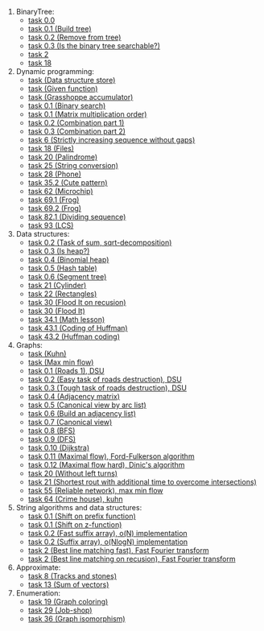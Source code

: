 1. BinaryTree:
   * [task 0.0](./BinaryTree/task%200.0/ "task 0.0") 
   * [task 0.1 (Build tree)](./BinaryTree/task%200.1/ "task 0.1 (Build tree)")
   * [task 0.2 (Remove from tree)](./BinaryTree/task%200.2%20(Remove%20from%20tree)/ "task 0.2 (Remove from tree)")
   * [task 0.3 (Is the binary tree searchable?)](./BinaryTree/task%200.3%20(is%20the%20binary%20tree%20searchable?)/ "task 0.3 (Is the binary tree searchable?)")
   * [task 2](./BinaryTree/task%202/ "task 2")
   * [task 18](./BinaryTree/task_18/ "task 18")
2. Dynamic programming:
   * [task (Data structure store)](./Dynamic%20programming/task%20(data%20structure%20store)/ "task (Data structure store)")
   * [task (Given function)](./Dynamic%20programming/task%20(given%20a%20function)/ "task (Given function)")
   * [task (Grasshoppe accumulator)](./Dynamic%20programming/task%20(grasshoppe%20accumulator)/ "task (Grasshope accumulator)")
   * [task 0.1 (Binary search)](./Dynamic%20programming/task%200.1%20(binary%20search)/ "task 0.1 (Binary search)")
   * [task 0.1 (Matrix multiplication order)](./Dynamic%20programming/task%200.1%20(matrix%20multiplication%20order)/ "task 0.1 (Matrix multiplication order)")
   * [task 0.2 (Combination part 1)](./Dynamic%20programming/task%200.2%20(combination%20(1%20part))/ "task 0.2 (Combination part 1)")
   * [task 0.3 (Combination part 2)](./Dynamic%20programming/task%200.3%20(combination%20(2%20part))/ "task 0.3 (Combination part 3)")
   * [task 6 (Strictly increasing sequence without gaps)](./Dynamic%20programming/task%206%20(strictly%20increasing%20sequence%20without%20gaps)/ "task 6 (Strictly increasing sequence without gaps)")
   * [task 18 (Files)](./Dynamic%20programming/task%2018%20(files)/ "task 18 (Files)")
   * [task 20 (Palindrome)](./Dynamic%20programming/task%2020%20(Palindrome)/ "task 20 (Palindrome)")
   * [task 25 (String conversion)](./Dynamic%20programming/task%2025%20(string%20conversion)/ "task 25 (String conversion)")
   * [task 28 (Phone)](./Dynamic%20programming/task%2028%20(phone)/ "task 28 (Phone)")
   * [task 35.2 (Cute pattern)](./Dynamic%20programming/task%2035.2%20(cute%20pattern)/ "task 35.2 (Cute pattern)")
   * [task 62 (Microchip)](./Dynamic%20programming/task%2062%20(microchip)/ "task 62 (Microchip)")
   * [task 69.1 (Frog)](./Dynamic%20programming/task%2069.1%20(frog)/ "task 69.1 (Frog)")
   * [task 69.2 (Frog)](./Dynamic%20programming/task%2069.2%20(frog)/ "task 69.2 (Frog)")
   * [task 82.1 (Dividing sequence)](./Dynamic%20programming/task%2082.1%20(dividing%20sequence)/ "task 82.1 (Dividing sequence)")
   * [task 93 (LCS)](./Dynamic%20programming/task%2093%20(LCS)/ "task 93 (LCS)")
3. Data structures:
   * [task 0.2 (Task of sum, sqrt-decomposition)](./Data%20structures/task%200.2%20(task%20of%20sum)/ "task 0.2 (Task of sum, sqrt-decomposition)")
   * [task 0.3 (Is heap?)](./Data%20structures/task%200.3%20(is%20heap?)/ "task 0.3 (Is heap?)")
   * [task 0.4 (Binomial heap)](./Data%20structures/task%200.4%20(binomial%20heap)/ "task 0.4 (Binomial heap)")
   * [task 0.5 (Hash table)](./Data%20structures/task%200.5%20(hash%20table)/ "task 0.5 (Hash table)")
   * [task 0.6 (Segment tree)](./Data%20structures/task%200.6%20(segment%20tree)/ "task 0.6 (Segment tree)")
   * [task 21 (Cylinder)](./Data%20structures/task%2021%20(cylinder)/ "task 21 (Cylinder)")
   * [task 22 (Rectangles)](./Data%20structures/task%2022%20(rectangles)/ "task 22 (Rectangles)")
   * [task 30 (Flood It on recusion)](./Data%20structures/task%2030%20(Flood%20It%20on%20recursion)/ "task 30 (Flood It on recusion)")
   * [task 30 (Flood It)](./Data%20structures/task%2030%20(Flood%20It)/ "task 30 (Flood It)")
   * [task 34.1 (Math lesson)](./Data%20structures/task%2034.1%20(math%20lesson)/ "task 34.1 (Math lesson)")
   * [task 43.1 (Coding of Huffman)](./Data%20structures/task%2043.1%20(coding%20of%20huffman)/ "task 43.1 (Coding of Huffman)")
   * [task 43.2 (Huffman coding)](./Data%20structures/task%2043.2%20(huffman%20coding)/ "task 43.2 (Huffman coding)")
4. Graphs:
   * [task (Kuhn)](./Graphs/task%20(Kuhn)/ "task (Kuhn)")
   * [task (Max min flow)](./Graphs/task%20(Max%20min%20flow)/ "task (Max min flow)")
   * [task 0.1 (Roads 1), DSU](./Graphs/task%200.1%20(roads%201)/ "task 0.1 (Roads 1), DSU")
   * [task 0.2 (Easy task of roads destruction), DSU](./Graphs/task%200.2%20(roads%20destruction)/ "task 0.2 (Easy task of roads destruction), DSU")
   * [task 0.3 (Tough task of roads destruction), DSU](./Graphs/task%200.3%20(roads%20destruction)/ "task 0.3 (Tough task of roads destruction), DSU")
   * [task 0.4 (Adjacency matrix)](./Graphs/task%200.4%20(adjacency%20matrix)/ "task 0.4 (Adjacency matrix)")
   * [task 0.5 (Canonical view by arc list)](./Graphs/task%200.5%20(canonical%20view%20by%20arc%20list)/ "task 0.5 (Canonical view by arc list)")
   * [task 0.6 (Build an adjacency list)](./Graphs/task%200.6%20(build%20an%20adjacency%20list)/ "task 0.6 (Build an adjacency list)")
   * [task 0.7 (Canonical view)](./Graphs/task%200.7%20(canonical%20view)/ "task 0.7 (Canonical view)")
   * [task 0.8 (BFS)](./Graphs/task%200.8%20(BFS)/ "task 0.8 (BFS)")
   * [task 0.9 (DFS)](https://github.com/L3b1n/course_2/tree/main/Algorithms%20(C%2B%2B)/Graphs/task%200.9%20(DFS) "task 0.9 (DFS)")
   * [task 0.10 (Dijkstra)](https://github.com/L3b1n/course_2/tree/main/Algorithms%20(C%2B%2B)/Graphs/task%200.10%20(Dijkstra) "task 0.10 (Dijkstra)")
   * [task 0.11 (Maximal flow), Ford-Fulkerson algorithm](https://github.com/L3b1n/course_2/tree/main/Algorithms%20(C%2B%2B)/Graphs/task%200.11%20(Maximal%20flow) "task 0.11 (Maximal flow), Ford-Fulkerson algorithm")
   * [task 0.12 (Maximal flow hard), Dinic's algorithm](https://github.com/L3b1n/course_2/tree/main/Algorithms%20(C%2B%2B)/Graphs/task%200.12%20(Maximal%20flow%20hard) "task 0.12 (Maximal flow hard), Dinic's algorithm")
   * [task 20 (Without left turns)](https://github.com/L3b1n/course_2/tree/main/Algorithms%20(C%2B%2B)/Graphs/task%2020%20(without%20left%20turns) "task 20 (Without left turns)")
   * [task 21 (Shortest rout with additional time to overcome intersections)](https://github.com/L3b1n/course_2/tree/main/Algorithms%20(C%2B%2B)/Graphs/task%2021%20(Shertest%20rout%20with%20overcome%20intersections) "task 21 (Shortest rout with additional time to overcome intersections)")
   * [task 55 (Reliable network), max min flow](https://github.com/L3b1n/course_2/tree/main/Algorithms%20(C%2B%2B)/Graphs/task%2055%20(reliable%20network) "task 55 (Reliable network), max min flow")
   * [task 64 (Crime house), kuhn](https://github.com/L3b1n/course_2/tree/main/Algorithms%20(C%2B%2B)/Graphs/task%2064%20(crime%20house) "task 64 (Crime house), kuhn")
5. String algorithms and data structures:
   * [task 0.1 (Shift on prefix function)](https://github.com/L3b1n/course_2/tree/main/Algorithms%20(C%2B%2B)/String%20algorithms%20and%20data%20structures/task%200.1%20(shift%20on%20prefix%20function) "task 0.1 (Shift on prefix function)")
   * [task 0.1 (Shift on z-function)](https://github.com/L3b1n/course_2/tree/main/Algorithms%20(C%2B%2B)/String%20algorithms%20and%20data%20structures/task%200.1%20(shift%20on%20z-function) "task 0.1 (Shift on z-function)")
   * [task 0.2 (Fast suffix array), o(N) implementation](https://github.com/L3b1n/course_2/tree/main/Algorithms%20(C%2B%2B)/String%20algorithms%20and%20data%20structures/task%200.2%20(fast%20suffix%20array) "task 0.2 (Fast suffix array), o(N) implementation")
   * [task 0.2 (Suffix array), o(NlogN) implementation](https://github.com/L3b1n/course_2/tree/main/Algorithms%20(C%2B%2B)/String%20algorithms%20and%20data%20structures/task%200.2%20(suffix%20array) "task 0.2 (Suffix array), o(NlogN) implementation")
   * [task 2 (Best line matching fast), Fast Fourier transform](https://github.com/L3b1n/course_2/tree/main/Algorithms%20(C%2B%2B)/String%20algorithms%20and%20data%20structures/task%202%20(best%20line%20matching%20fast) "task 2 (Best line matching fast), Fast Fourier transform")
   * [task 2 (Best line matching on recusion), Fast Fourier transform](https://github.com/L3b1n/course_2/tree/main/Algorithms%20(C%2B%2B)/String%20algorithms%20and%20data%20structures/task%202%20(best%20line%20matching%20on%20recusion) "task 2 (Best line matching on recusion), Fast Fourier transform")
6. Approximate:
   * [task 8 (Tracks and stones)](https://github.com/L3b1n/course_2/tree/main/Algorithms%20(C%2B%2B)/Approximate/task%208%20(trucks%20and%20stones) "task 8 (Trucks and stones)")
   * [task 13 (Sum of vectors)](https://github.com/L3b1n/course_2/tree/main/Algorithms%20(C%2B%2B)/Approximate/task%2013%20(sum%20of%20vectors) "task 13 (Sum of vectors)")
7. Enumeration:
   * [task 19 (Graph coloring)](https://github.com/L3b1n/course_2/tree/main/Algorithms%20(C%2B%2B)/Enumeration/task%2019%20(graph%20coloring) "task 19 (Graph coloring)")
   * [task 29 (Job-shop)](https://github.com/L3b1n/course_2/tree/main/Algorithms%20(C%2B%2B)/Enumeration/task%2029%20(Job-shop) "task 29 (Job-shop)")
   * [task 36 (Graph isomorphism)](https://github.com/L3b1n/course_2/tree/main/Algorithms%20(C%2B%2B)/Enumeration/task%2036%20(graph%20isomorphism) "task 36 (Graph isomorphism)")
